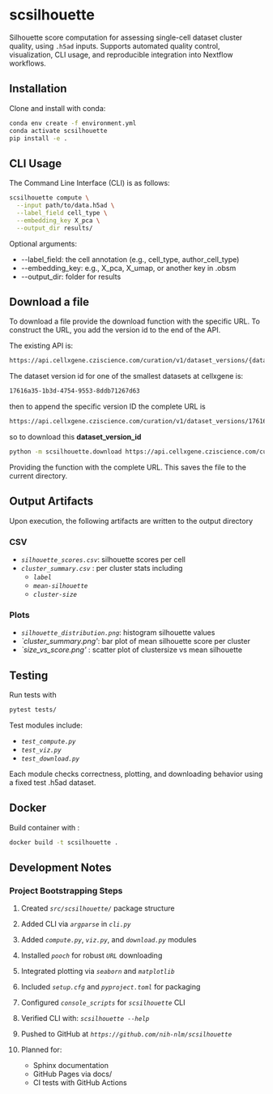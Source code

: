 # scsilhouette

Silhouette score computation for assessing single-cell dataset cluster quality, using `.h5ad` inputs. Supports automated quality control, visualization, CLI usage, and reproducible integration into Nextflow workflows.


## Installation

Clone and install with conda:

```bash
conda env create -f environment.yml
conda activate scsilhouette
pip install -e .
```

## CLI Usage

The Command Line Interface (CLI) is as follows:

```bash
scsilhouette compute \
  --input path/to/data.h5ad \
  --label_field cell_type \
  --embedding_key X_pca \
  --output_dir results/
```

Optional arguments:

* --label_field: the cell annotation (e.g., cell_type, author_cell_type)
* --embedding_key: e.g., X_pca, X_umap, or another key in .obsm
* --output_dir: folder for results


## Download a file

To download a file provide the download function with the specific URL.
To construct the URL, you add the version id to the end of the API.

The existing API is:
```bash
https://api.cellxgene.cziscience.com/curation/v1/dataset_versions/{dataset_version_id}
```

The dataset version id for one of the smallest datasets at cellxgene is:

```bash
17616a35-1b3d-4754-9553-8ddb71267d63
```

then to append the specific version ID the complete URL is

```bash
https://api.cellxgene.cziscience.com/curation/v1/dataset_versions/17616a35-1b3d-4754-9553-8ddb71267d63
```

so to download this **dataset_version_id**

```bash
python -m scsilhouette.download https://api.cellxgene.cziscience.com/curation/v1/dataset_versions/17616a35-1b3d-4754-9553-8ddb71267d63
```

Providing the function with the complete URL.
This saves the file to the current directory.

## Output Artifacts

Upon execution, the following artifacts are written to the output directory

### CSV

* *`silhouette_scores.csv`*: silhouette scores per cell
* *`cluster_summary.csv`* : per cluster stats including
  * *`label`*
  * *`mean-silhouette`*
  * *`cluster-size`*

### Plots

* *`silhouette_distribution.png`*:  histogram silhouette values
* *`cluster_summary.png'*:  bar plot of mean silhouette score per cluster
* *`size_vs_score.png'* : scatter plot of clustersize vs mean silhouette


## Testing

Run tests with

```bash
pytest tests/
```

Test modules include:

* *`test_compute.py`*
* *`test_viz.py`*
* *`test_download.py`*

Each module checks correctness, plotting, and downloading behavior using a fixed test .h5ad dataset.


## Docker

Build container with :

```bash
docker build -t scsilhouette .
```

## Development Notes

### Project Bootstrapping Steps

1. Created *`src/scsilhouette/`* package structure

2. Added CLI via *`argparse`* in *`cli.py`*

3. Added *`compute.py`*, *`viz.py`*, and *`download.py`* modules

4. Installed *`pooch`* for robust *`URL`* downloading

5. Integrated plotting via *`seaborn`* and *`matplotlib`*

6. Included *`setup.cfg`* and *`pyproject.toml`* for packaging

7. Configured *`console_scripts`* for *`scsilhouette`* CLI

8. Verified CLI with: *`scsilhouette --help`*

9. Pushed to GitHub at *`https://github.com/nih-nlm/scsilhouette`*

10. Planned for:

    * Sphinx documentation
    * GitHub Pages via docs/
    * CI tests with GitHub Actions





